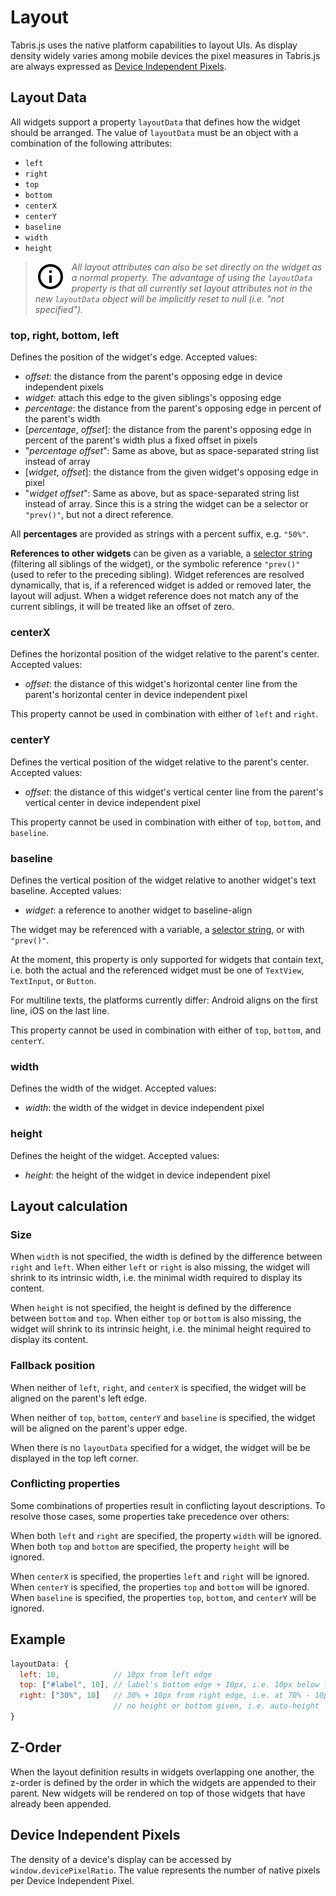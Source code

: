 ---
---
# Layout

Tabris.js uses the native platform capabilities to layout UIs. As display density widely varies among mobile devices the pixel measures in Tabris.js are always expressed as [Device Independent Pixels](https://en.wikipedia.org/wiki/Device_independent_pixel).

## Layout Data

All widgets support a property `layoutData` that defines how the widget should be arranged. The value of `layoutData` must be an object with a combination of the following attributes:

- `left`
- `right`
- `top`
- `bottom`
- `centerX`
- `centerY`
- `baseline`
- `width`
- `height`

> <img align="left" src="img/note.png"> <i>All layout attributes can also be set directly on the widget as a normal property. The advantage of using the `layoutData` property is that all currently set layout attributes not in the new `layoutData` object will be implicitly reset to null (i.e. "not specified").</i>

### top, right, bottom, left
Defines the position of the widget's edge.
Accepted values:

- *offset*: the distance from the parent's opposing edge in device independent pixels
- *widget*: attach this edge to the given siblings's opposing edge
- *percentage*: the distance from the parent's opposing edge in percent of the parent's width
- [*percentage*, *offset*]: the distance from the parent's opposing edge in percent of the parent's width plus a fixed offset in pixels
- "*percentage* *offset*": Same as above, but as space-separated string list instead of array
- [*widget*, *offset*]: the distance from the given widget's opposing edge in pixel
- "*widget* *offset*": Same as above, but as space-separated string list instead of array. Since this is a string the widget can be a selector or `"prev()"`, but not a direct reference.

All **percentages** are provided as strings with a percent suffix, e.g. `"50%"`.

**References to other widgets** can be given as a variable, a [selector string](selector.md) (filtering all siblings of the widget), or the symbolic reference `"prev()"` (used to refer to the preceding sibling). Widget references are resolved dynamically, that is, if a referenced widget is added or removed later, the layout will adjust. When a widget reference does not match any of the current siblings, it will be treated like an offset of zero.

### centerX
Defines the horizontal position of the widget relative to the parent's center.
Accepted values:

- *offset*: the distance of this widget's horizontal center line from the parent's horizontal center in device independent pixel

This property cannot be used in combination with either of `left` and `right`.

### centerY
Defines the vertical position of the widget relative to the parent's center.
Accepted values:

- *offset*: the distance of this widget's vertical center line from the parent's vertical center in device independent pixel

This property cannot be used in combination with either of `top`, `bottom`, and `baseline`.

### baseline
Defines the vertical position of the widget relative to another widget's text baseline.
Accepted values:

- *widget*: a reference to another widget to baseline-align

The widget may be referenced with a variable, a [selector string](selector.md), or with `"prev()"`.

At the moment, this property is only supported for widgets that contain text, i.e. both the actual and the referenced widget must be one of `TextView`, `TextInput`, or `Button`.

For multiline texts, the platforms currently differ: Android aligns on the first line, iOS on the last line.

This property cannot be used in combination with either of `top`, `bottom`, and `centerY`.

### width
Defines the width of the widget.
Accepted values:

- *width*: the width of the widget in device independent pixel

### height
Defines the height of the widget.
Accepted values:

- *height*: the height of the widget in device independent pixel

## Layout calculation

### Size

When `width` is not specified, the width is defined by the difference between `right` and `left`. When either `left` or `right` is also missing, the widget will shrink to its intrinsic width, i.e. the minimal width required to display its content.

When `height` is not specified, the height is defined by the difference between `bottom` and `top`. When either `top` or `bottom` is also missing, the widget will shrink to its intrinsic height, i.e. the minimal height required to display its content.

### Fallback position

When neither of `left`, `right`, and `centerX` is specified, the widget will be aligned on the parent's left edge.

When neither of `top`, `bottom`, `centerY` and `baseline` is specified, the widget will be aligned on the parent's upper edge.

When there is no `layoutData` specified for a widget, the widget will be be displayed in the top left corner.

### Conflicting properties

Some combinations of properties result in conflicting layout descriptions. To resolve those cases, some properties take precedence over others:

When both `left` and `right` are specified, the property `width` will be ignored.
When both `top` and `bottom` are specified, the property `height` will be ignored.

When `centerX` is specified, the properties `left` and `right` will be ignored.
When `centerY` is specified, the properties `top` and `bottom` will be ignored.
When `baseline` is specified, the properties `top`, `bottom`, and `centerY` will be ignored.

## Example

```js
layoutData: {
  left: 10,            // 10px from left edge
  top: ["#label", 10], // label's bottom edge + 10px, i.e. 10px below label
  right: ["30%", 10]   // 30% + 10px from right edge, i.e. at 70% - 10px
                       // no height or bottom given, i.e. auto-height
}
```

## Z-Order

When the layout definition results in widgets overlapping one another, the z-order is defined by the order in which the widgets are appended to their parent. New widgets will be rendered on top of those widgets that have already been appended.

## Device Independent Pixels

The density of a device's display can be accessed by `window.devicePixelRatio`. The value represents the number of native pixels per Device Independent Pixel.
